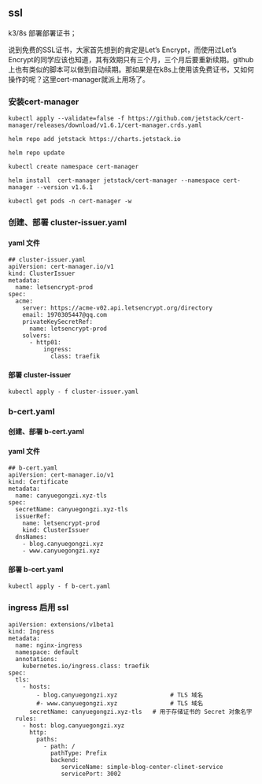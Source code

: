 ## ssl

k3/8s 部署部署证书；

说到免费的SSL证书，大家首先想到的肯定是Let’s Encrypt，而使用过Let’s Encrypt的同学应该也知道，其有效期只有三个月，三个月后要重新续期。github上也有类似的脚本可以做到自动续期。那如果是在k8s上使用该免费证书，又如何操作的呢？这里cert-manager就派上用场了。

### 安装cert-manager

```
kubectl apply --validate=false -f https://github.com/jetstack/cert-manager/releases/download/v1.6.1/cert-manager.crds.yaml
```

```
helm repo add jetstack https://charts.jetstack.io
```

```
helm repo update
```

```
kubectl create namespace cert-manager
```

```
helm install  cert-manager jetstack/cert-manager --namespace cert-manager --version v1.6.1
```


```
kubectl get pods -n cert-manager -w
```


### 创建、部署 cluster-issuer.yaml

#### yaml 文件

```
## cluster-issuer.yaml
apiVersion: cert-manager.io/v1
kind: ClusterIssuer
metadata:
  name: letsencrypt-prod
spec:
  acme:
    server: https://acme-v02.api.letsencrypt.org/directory
    email: 1970305447@qq.com
    privateKeySecretRef:
      name: letsencrypt-prod
    solvers:
      - http01:
          ingress:
            class: traefik

```

#### 部署 cluster-issuer

```
kubectl apply - f cluster-issuer.yaml
```

### b-cert.yaml

#### 创建、部署 b-cert.yaml

#### yaml 文件

```
## b-cert.yaml
apiVersion: cert-manager.io/v1
kind: Certificate
metadata:
  name: canyuegongzi.xyz-tls
spec:
  secretName: canyuegongzi.xyz-tls
  issuerRef:
    name: letsencrypt-prod
    kind: ClusterIssuer
  dnsNames:
    - blog.canyuegongzi.xyz
    - www.canyuegongzi.xyz

```

#### 部署 b-cert.yaml

```
kubectl apply - f b-cert.yaml
```


### ingress 启用 ssl

```
apiVersion: extensions/v1beta1
kind: Ingress
metadata:
  name: nginx-ingress
  namespace: default
  annotations:
    kubernetes.io/ingress.class: traefik
spec:
  tls:
    - hosts:
        - blog.canyuegongzi.xyz               # TLS 域名
        #- www.canyuegongzi.xyz               # TLS 域名
      secretName: canyuegongzi.xyz-tls   # 用于存储证书的 Secret 对象名字
  rules:
    - host: blog.canyuegongzi.xyz
      http:
        paths:
          - path: /
            pathType: Prefix
            backend:
               serviceName: simple-blog-center-clinet-service
               servicePort: 3002
```
